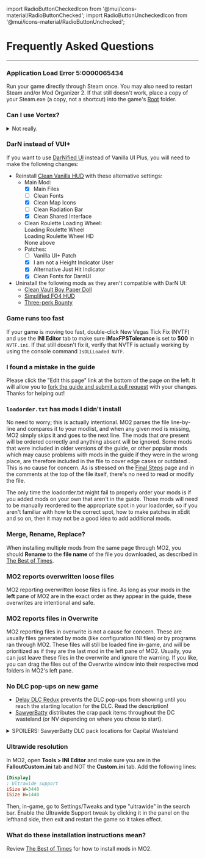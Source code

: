 ﻿import RadioButtonCheckedIcon from '@mui/icons-material/RadioButtonChecked';
import RadioButtonUncheckedIcon from '@mui/icons-material/RadioButtonUnchecked';

# Frequently Asked Questions
---
### Application Load Error 5:0000065434
Run your game directly through Steam once. You may also need to restart Steam and/or Mod Organizer 2. If that still doesn't work, place a copy of your Steam.exe (a copy, not a shortcut) into the game's [Root](https://thebestoftimes.moddinglinked.com/setup.html#terms) folder.
### Can I use Vortex?
<details>
<summary>Not really.</summary>
<p>The guide is oriented completely towards MO2 and takes advantage of a number of its exclusive features. 
You should use whatever mod manager you like, but we are unable to accomodate Vortex users looking for support, as none of us use it.
If using MO2 is a dealbreaker for you, we recommend <a href="https://youtu.be/Zts-tF0nYIk" target="_blank">Gopher's video tutorial</a> instead of this guide.</p>
</details>

### DarN instead of VUI+
If you want to use [DarNified UI](https://www.moddb.com/mods/unofficial-darnified-ui-update)
instead of Vanilla UI Plus, you will need to make the following changes:
- Reinstall [Clean Vanilla HUD](ui#clean-vanilla-hud) with these alternative settings:
  - Main Mod:
    - [x] Main Files
    - [ ] Clean Fonts
    - [x] Clean Map Icons
    - [ ] Clean Radiation Bar
    - [x] Clean Shared Interface
  - Clean Roulette Loading Wheel:<br/>
    <RadioButtonUncheckedIcon fontSize="small" /> Loading Roulette Wheel<br/>
    <RadioButtonUncheckedIcon fontSize="small" /> Loading Roulette Wheel HD<br/>
    <RadioButtonCheckedIcon fontSize="small" /> None above<br/>
  - Patches:
    - [ ] Vanilla UI+ Patch
    - [x] I am not a Height Indicator User
    - [x] Alternative Just Hit Indicator
    - [x] Clean Fonts for DarnUI
- Uninstall the following mods as they aren't compatible with DarN UI:
  - [Clean Vault Boy Paper Doll](ui#clean-vanilla-hud)
  - [Simplified FO4 HUD](ui#simplified-fo4-hud)
  - [Three-perk Bounty](overhauls#three-perk-bounty)

### Game runs too fast
If your game is moving too fast, double-click New Vegas Tick Fix (NVTF) and use the **INI Editor** tab to make sure **iMaxFPSTolerance** is set to **500** in `NVTF.ini`. If that still doesn't fix it, verify that NVTF is actually working by using the console command `IsDLLLoaded NVTF`.
### I found a mistake in the guide
Please click the "Edit this page" link at the bottom of the page on the left. It will allow you to [fork the guide and submit a pull request](https://docs.github.com/en/pull-requests/collaborating-with-pull-requests/proposing-changes-to-your-work-with-pull-requests/creating-a-pull-request-from-a-fork) with your changes. Thanks for helping out!
### `loadorder.txt` has mods I didn't install
No need to worry; this is actually intentional. MO2 parses the file line-by-line and compares it to your modlist, and when any given mod is missing, MO2 simply skips it and goes to the next line. The mods that *are* present will be ordered correctly and anything absent will be ignored. Some mods that were included in older versions of the guide, or other popular mods which may cause problems with mods in the guide if they were in the wrong place, are therefore included in the file to cover edge cases or outdated . This is no cause for concern. As is stressed on the  [Final Steps](finish) page and in the comments at the top of the file itself, there's no need to read or modify the file.

The only time the loadorder.txt might fail to properly order your mods is if you added mods on your own that aren't in the guide. Those mods will need to be manually reordered to the appropriate spot in your loadorder, so if you aren't familiar with how to  the correct spot, how to make patches in xEdit and so on, then it may not be a good idea to add additional mods.
### Merge, Rename, Replace?
When installing multiple mods from the same page through MO2, you should **Rename** to the **file name** of the file you downloaded, as described in [The Best of Times](https://thebestoftimes.moddinglinked.com/mo2.html#installation_instructions).
### MO2 reports overwritten loose files
MO2 reporting overwritten loose files is fine. As long as your mods in the **left** pane of MO2 are in the exact order as they appear in the guide, these overwrites are intentional and safe.
### MO2 reports files in Overwrite
MO2 reporting files in overwrite is not a cause for concern. These are usually files generated by mods (like configuration INI files) or by programs ran through MO2. These files will still be loaded fine in-game, and will be prioritized as if they are the last mod in the left pane of MO2. Usually, you can just leave these files in the overwrite and ignore the warning. If you like, you can drag the files out of the Overwrite window into their respective mod folders in MO2's left pane.
### No DLC pop-ups on new game
- [Delay DLC Redux](gameplay#delay-dlc-redux-ttw) prevents the DLC pop-ups from showing until you reach the starting location for the DLC. Read the description!
- [SawyerBatty](overhauls#sawyerbatty) distributes the crap pack items throughout the DC wasteland (or NV depending on where you chose to start).
<details>
<summary>SPOILERS: SawyerBatty DLC pack locations for Capital Wasteland</summary>
<p>Caravan Pack - Basement of Red's house in Big Town<br/>
Classic Pack - Trunk of a car South of Megaton<br/>
Mercenary Pack - Talon Outpost South West of Megaton near Grayditch<br/>
Tribal Pack - Back porch of house near Springvale School</p>
</details>

### Ultrawide resolution
In MO2, open **Tools > INI Editor** and make sure you are in the **FalloutCustom.ini** tab and NOT the **Custom.ini** tab. Add the following lines:
```ini
[Display]
; Ultrawide support
iSize W=3440
iSize H=1440
```
Then, in-game, go to Settings/Tweaks and type "ultrawide" in the search bar. Enable the Ultrawide Support tweak by clicking it in the panel on the lefthand side, then exit and restart the game so it takes effect.
### What do these installation instructions mean?
Review [The Best of Times](https://thebestoftimes.moddinglinked.com/mo2.html#installation_instructions) for how to install mods in MO2.
